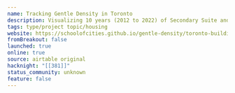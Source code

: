 ```yaml
---
name: Tracking Gentle Density in Toronto
description: Visualizing 10 years (2012 to 2022) of Secondary Suite and Laneway / Garden Suite building permits in Toronto
tags: type/project topic/housing
website: https://schoolofcities.github.io/gentle-density/toronto-building-permits
fromBreakout: false
launched: true
online: true
source: airtable original
hacknight: "[[381]]"
status_community: unknown
feature: false
---
```

